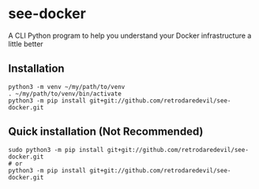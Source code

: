 # see-docker
A CLI Python program to help you understand your Docker infrastructure a little better


## Installation
```shell
python3 -m venv ~/my/path/to/venv
. ~/my/path/to/venv/bin/activate
python3 -m pip install git+git://github.com/retrodaredevil/see-docker.git
```


## Quick installation (Not Recommended)
```shell
sudo python3 -m pip install git+git://github.com/retrodaredevil/see-docker.git
# or
python3 -m pip install git+git://github.com/retrodaredevil/see-docker.git
```
